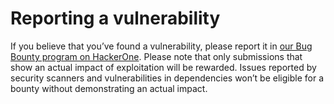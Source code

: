 # Reporting a vulnerability

If you believe that you’ve found a vulnerability,
please report it in [our Bug Bounty program on HackerOne](https://hackerone.com/riot).
Please note that only submissions that show an actual impact of exploitation will be rewarded.
Issues reported by security scanners and vulnerabilities in dependencies won’t be eligible for a bounty without demonstrating an actual impact.
